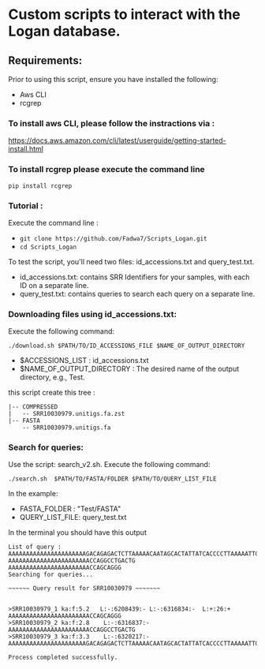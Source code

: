 # Custom scripts to interact with the Logan database.

## Requirements: 
Prior to using this script, ensure you have installed the following:
- Aws CLI
- rcgrep

### To install aws CLI, please follow the instractions via :
https://docs.aws.amazon.com/cli/latest/userguide/getting-started-install.html

### To install rcgrep please execute the command line 
`pip install rcgrep`
  
### Tutorial :
Execute the command line : 
- ` git clone https://github.com/Fadwa7/Scripts_Logan.git `
- ` cd Scripts_Logan ` 

To test the script, you'll need two files: id_accessions.txt and query_test.txt.
- id_accessions.txt: contains SRR Identifiers for your samples, with each ID on a separate line.
- query_test.txt: contains queries to search each query on a separate line.
  
### Downloading files using id_accessions.txt:

Execute the following command:

` ./download.sh $PATH/TO/ID_ACCESSIONS_FILE $NAME_OF_OUTPUT_DIRECTORY `

- $ACCESSIONS_LIST : id_accessions.txt
- $NAME_OF_OUTPUT_DIRECTORY : The desired name of the output directory, e.g., Test.
  
this script create this tree :
```
|-- COMPRESSED
|   -- SRR10030979.unitigs.fa.zst
|-- FASTA
    -- SRR10030979.unitigs.fa
```

### Search for queries:

Use the script: search_v2.sh.
Execute the following command:

` ./search.sh  $PATH/TO/FASTA/FOLDER $PATH/TO/QUERY_LIST_FILE `

In the example: 
- FASTA_FOLDER : "Test/FASTA"
- QUERY_LIST_FILE: query_test.txt

In the terminal you should have this output

```
List of query : 
AAAAAAAAAAAAAAAAAAAAAAGACAGAGACTCTTAAAAACAATAGCACTATTATCACCCCTTAAAAATTGTTTAGTTTCTTAATATCATTAATATAGAGTGTTAAAACGTTCCCAATGATTTTAG 
AAAAAAAAAAAAAAAAAAAAAAACCAGGCCTGACTG
AAAAAAAAAAAAAAAAAAAAAAACCAGCAGGG
Searching for queries...

~~~~~~ Query result for SRR10030979 ~~~~~~~


>SRR10030979_1 ka:f:5.2   L:-:6208439:- L:-:6316834:-  L:+:26:+ 
AAAAAAAAAAAAAAAAAAAAAAACCAGCAGGG
>SRR10030979_2 ka:f:2.8    L:-:6316837:- 
AAAAAAAAAAAAAAAAAAAAAAACCAGGCCTGACTG
>SRR10030979_3 ka:f:3.3    L:-:6320217:- 
AAAAAAAAAAAAAAAAAAAAAAGACAGAGACTCTTAAAAACAATAGCACTATTATCACCCCTTAAAAATTGTTTAGTTTCTTAATATCATTAATATAGAGTGTTAAAACGTTCCCAATGATTTTAG

Process completed successfully.

```




